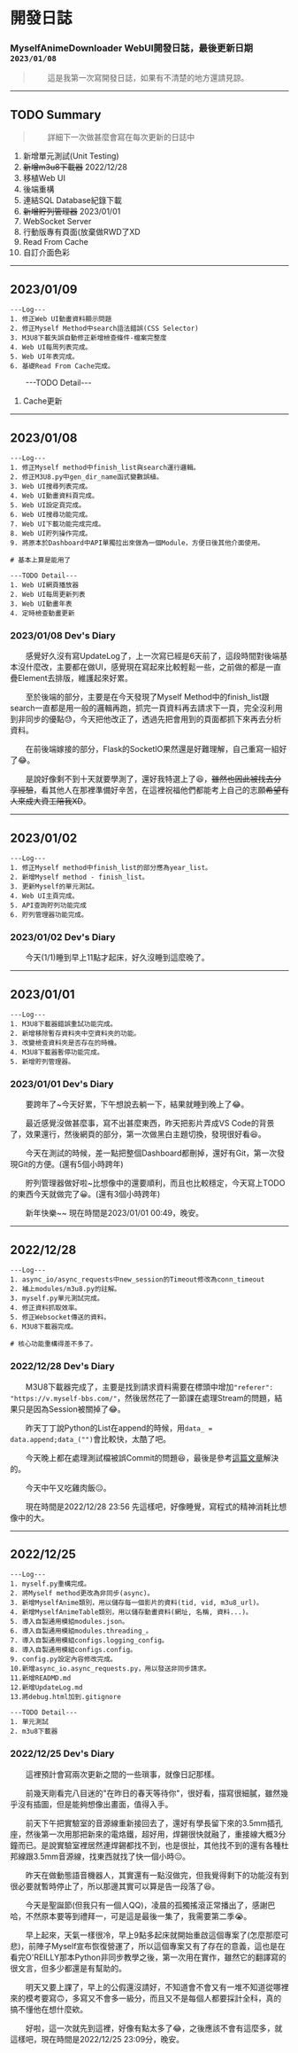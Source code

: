 # 開發日誌
### MyselfAnimeDownloader WebUI開發日誌，最後更新日期`2023/01/08`
> 這是我第一次寫開發日誌，如果有不清楚的地方還請見諒。
---

<style>
    p {
        text-indent: 2em;
    }
</style>

## TODO Summary
> 詳細下一次做甚麼會寫在每次更新的日誌中

1.  新增單元測試(Unit Testing)
2.  ~~新增m3u8下載器~~ 2022/12/28
3.  移植Web UI
4.  後端重構
5.  連結SQL Database紀錄下載
6.  ~~新增貯列管理器~~ 2023/01/01
7.  WebSocket Server
8.  行動版專有頁面(放棄做RWD了XD
9.  Read From Cache
10. 自訂介面色彩

---

## 2023/01/09
```
---Log---
1. 修正Web UI動畫資料顯示問題
2. 修正Myself Method中search語法錯誤(CSS Selector)
3. M3U8下載失誤自動修正新增檢查條件-檔案完整度
4. Web UI每周列表完成。
5. Web UI年表完成。
6. 基礎Read From Cache完成。
```

---TODO Detail---
1. Cache更新
---

## 2023/01/08
```
---Log---
1. 修正Myself method中finish_list與search運行邏輯。
2. 修正M3U8.py中gen_dir_name函式變數誤植。
3. Web UI搜尋列表完成。
4. Web UI動畫資料頁完成。
5. Web UI設定頁完成。
6. Web UI搜尋功能完成。
7. Web UI下載功能完成完成。
8. Web UI貯列操作完成。
9. 將原本於Dashboard中API單獨拉出來做為一個Module，方便日後其他介面使用。

# 基本上算是能用了

---TODO Detail---
1. Web UI網頁播放器
2. Web UI每周更新列表
3. Web UI動畫年表
4. 定時檢查動畫更新
```
### 2023/01/08 Dev's Diary
感覺好久沒有寫UpdateLog了，上一次寫已經是6天前了，這段時間對後端基本沒什麼改，主要都在做UI，感覺現在寫起來比較輕鬆一些，之前做的都是一直疊Element去排版，維護起來好累。

至於後端的部分，主要是在今天發現了Myself Method中的finish_list跟search一直都是用一般的邏輯再跑，抓完一頁資料再去請求下一頁，完全沒利用到非同步的優點😓，今天把他改正了，透過先把會用到的頁面都抓下來再去分析資料。

在前後端嫁接的部分，Flask的SocketIO果然還是好難理解，自己重寫一組好了😂。

是說好像剩不到十天就要學測了，還好我特選上了😆，~~雖然也因此被找去分享經驗~~，看其他人在那裡準備好辛苦，在這裡祝福他們都能考上自己的志願~~希望有人來成大資工陪我XD~~。

---

## 2023/01/02
```
---Log---
1. 修正Myself method中finish_list的部分應為year_list。
2. 新增Myself method - finish_list。
3. 更新Myself的單元測試。
4. Web UI主頁完成。
5. API查詢貯列功能完成
6. 貯列管理器功能完成。
```
### 2023/01/02 Dev's Diary
今天(1/1)睡到早上11點才起床，好久沒睡到這麼晚了。

---

## 2023/01/01
```
---Log---
1. M3U8下載器錯誤重試功能完成。
2. 新增移除暫存資料夾中空資料夾的功能。
3. 改變檢查資料夾是否存在的時機。
4. M3U8下載器暫停功能完成。
5. 新增貯列管理器。
```
### 2023/01/01 Dev's Diary
要跨年了~今天好累，下午想說去躺一下，結果就睡到晚上了😂。

最近感覺沒做甚麼事，寫不出甚麼東西，昨天把影片弄成VS Code的背景了，效果還行，然後網頁的部分，第一次做黑白主題切換，發現很好看😆。

今天在測試的時候，差一點把整個Dashboard都刪掉，還好有Git，第一次發現Git的方便。(還有5個小時跨年)

貯列管理器做好啦~比想像中的還要順利，而且也比較穩定，今天寫上TODO的東西今天就做完了😀。(還有3個小時跨年)

新年快樂~~ 現在時間是2023/01/01 00:49，晚安。

---

## 2022/12/28
```
---Log---
1. async_io/async_requests中new_session的Timeout修改為conn_timeout
2. 補上modules/m3u8.py的註解。
3. myself.py單元測試完成。
4. 修正資料抓取效率。
5. 修正Websocket傳送的資料。
6. M3U8下載器完成。

# 核心功能重構得差不多了。

```
### 2022/12/28 Dev's Diary
M3U8下載器完成了，主要是找到請求資料需要在標頭中增加`"referer": "https://v.myself-bbs.com/"`，然後居然花了一節課在處理Stream的問題，結果只是因為Session被關掉了😂。

昨天丁丁說Python的List在append的時候，用`data_ = data.append;data_("")`會比較快，太酷了吧。

今天晚上都在處理測試檔被誤Commit的問題😆，最後是參考[這篇文章](https://blog.darkthread.net/blog/rm-files-from-git-history/)解決的。

今天中午又吃雞肉飯😑。

現在時間是2022/12/28 23:56 先這樣吧，好像睡覺，寫程式的精神消耗比想像中的大。

---

## 2022/12/25
```
---Log---
1. myself.py重構完成。
2. 將Myself method更改為非同步(async)。
3. 新增MyselfAnime類別，用以儲存每一個影片的資料(tid, vid, m3u8_url)。
4. 新增MyselfAnimeTable類別，用以儲存動畫資料(網址, 名稱, 資料...)。
5. 導入自製通用模組modules.json。
6. 導入自製通用模組modules.threading_。
7. 導入自製通用模組configs.logging_config。
8. 導入自製通用模組configs.config。
9. config.py設定內容修改完成。
10.新增async_io.async_requests.py，用以發送非同步請求。
11.新增READMD.md
12.新增UpdateLog.md
13.將debug.html加到.gitignore

---TODO Detail---
1. 單元測試
2. m3u8下載器
```
### 2022/12/25 Dev's Diary
這裡預計會寫兩次更新之間的一些瑣事，就像日記那樣。

前幾天剛看完八目迷的"在昨日的春天等待你"，很好看，描寫很細膩，雖然幾乎沒有插圖，但是能夠想像出畫面，值得入手。

前天下午把實驗室的音源線重新接回去了，還好有學長留下來的3.5mm插孔座，然後第一次用那把新來的電烙鐵，超好用，焊錫很快就融了，重接線大概3分鐘而已。是說實驗室裡居然連焊錫都找不到，也是很扯，其他找不到的還有各種杜邦線跟3.5mm音源線，找東西就找了快一個小時😑。

昨天在做動態語音機器人，其實還有一點沒做完，但我覺得剩下的功能沒有到很必要就暫時停止了，所以那邊其實可以算是告一段落了😆。

今天是聖誕節(但我只有一個人QQ)，凌晨的孤獨搖滾正常播出了，感謝巴哈，不然原本要等到禮拜一，可是這是最後一集了，我需要第二季😭。

早上起來，天氣一樣很冷，早上9點多起床就開始重啟這個專案了(怎麼那麼可悲)，前陣子Myself宣布恢復營運了，所以這個專案又有了存在的意義，這也是在看完O'REILLY那本Python非同步教學之後，第一次用在實作，雖然它的翻譯寫的很文言，但多少都還是有幫助的。

明天又要上課了，早上的公假還沒請好，不知道會不會又有一堆不知道從哪裡來的模考要寫🙃，多寫又不會多一級分，而且又不是每個人都要採計全科，真的搞不懂他在想什麼欸。

好啦，這一次就先到這裡，好像有點太多了😂，之後應該不會有這麼多，就這樣吧，現在時間是2022/12/25 23:09分，晚安。
